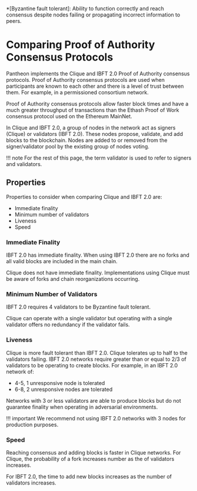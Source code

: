 *[Byzantine fault tolerant]: Ability to function correctly and reach consensus despite nodes failing or propagating incorrect information to peers.

# Comparing Proof of Authority Consensus Protocols  

Pantheon implements the Clique and IBFT 2.0 Proof of Authority consensus protocols. Proof of Authority 
consensus protocols are used when participants are known to each other and there is a level of trust between them. 
For example, in a permissioned consortium network. 

Proof of Authority consensus protocols allow faster block times and have a much greater throughput of transactions 
than the Ethash Proof of Work consensus protocol used on the Ethereum MainNet. 

In Clique and IBFT 2.0, a group of nodes in the network act as signers (Clique) or validators (IBFT 2.0). These nodes propose, validate, 
and add blocks to the blockchain. Nodes are added to or removed from the signer/validator pool by the existing group of nodes voting. 

!!! note
     For the rest of this page, the term validator is used to refer to signers and validators. 

## Properties 
   
Properties to consider when comparing Clique and IBFT 2.0 are: 

* Immediate finality 
* Minimum number of validators 
* Liveness 
* Speed 

### Immediate Finality 

IBFT 2.0 has immediate finality. When using IBFT 2.0 there are no forks and all valid blocks are included in the main chain.

Clique does not have immediate finality. Implementations using Clique must be aware of forks and chain reorganizations occurring. 

### Minimum Number of Validators 

IBFT 2.0 requires 4 validators to be Byzantine fault tolerant. 

Clique can operate with a single validator but operating with a single validator offers no redundancy if
the validator fails. 

### Liveness 

Clique is more fault tolerant than IBFT 2.0. Clique tolerates up to half to the validators failing. IBFT 2.0 networks 
require greater than or equal to 2/3 of validators to be operating to create blocks. For example, in an IBFT 2.0 network of:

* 4-5, 1 unresponsive node is tolerated 
* 6-8, 2 unresponsive nodes are tolerated 

Networks with 3 or less validators are able to produce blocks but do not guarantee finality when operating 
in adversarial environments.

!!! important 
    We recommend not using IBFT 2.0 networks with 3 nodes for production purposes.  

### Speed 

Reaching consensus and adding blocks is faster in Clique networks. For Clique, the probability of a fork 
increases number as the of validators increases. 

For IBFT 2.0, the time to add new blocks increases as the number of validators increases.   








